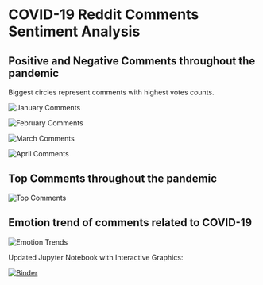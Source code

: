 # COVID-19 Reddit Comments Sentiment Analysis

## Positive and Negative Comments throughout the pandemic
Biggest circles represent comments with highest votes counts.

![January Comments](https://github.com/manuelbenedicto/COVID-19-Reddit-Comments-Sentiment-Analysis/blob/master/january_comments.png)

![February Comments](https://github.com/manuelbenedicto/COVID-19-Reddit-Comments-Sentiment-Analysis/blob/master/february_comments.png)

![March Comments](https://github.com/manuelbenedicto/COVID-19-Reddit-Comments-Sentiment-Analysis/blob/master/march_comments.png)

![April Comments](https://github.com/manuelbenedicto/COVID-19-Reddit-Comments-Sentiment-Analysis/blob/master/april_comments.png)

## Top Comments throughout the pandemic

![Top Comments](https://github.com/manuelbenedicto/COVID-19-Reddit-Comments-Sentiment-Analysis/blob/master/top_comments.png)

## Emotion trend of comments related to COVID-19

![Emotion Trends](https://github.com/manuelbenedicto/COVID-19-Reddit-Comments-Sentiment-Analysis/blob/master/emotion_trends.png)

Updated Jupyter Notebook with Interactive Graphics:

[![Binder](https://mybinder.org/badge_logo.svg)](https://mybinder.org/v2/gh/manuelbenedicto/COVID-19-Reddit-Comments-Sentiment-Analysis/master)
